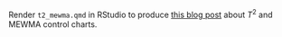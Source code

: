 Render `t2_mewma.qmd` in RStudio to produce [this blog post](https://trgrimm.github.io/posts/2024/03/t2_mewma/) about $T^2$ and MEWMA control charts.
